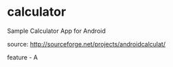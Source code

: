 calculator
==========

Sample Calculator App for Android

source: http://sourceforge.net/projects/androidcalculat/

feature - A 
